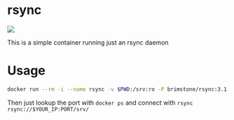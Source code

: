 rsync
=====

[![](https://badge.imagelayers.io/brimstone/rsync:latest.svg)](https://imagelayers.io/?images=brimstone/rsync:latest 'Get your own badge on imagelayers.io')

This is a simple container running just an rsync daemon

Usage
=====
```bash
docker run --rm -i --name rsync -v $PWD:/srv:ro -P brimstone/rsync:3.1.2
```

Then just lookup the port with `docker ps` and connect with `rsync rsync://$YOUR_IP:PORT/srv/`
